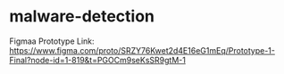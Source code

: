 # malware-detection
Figmaa Prototype Link:
  https://www.figma.com/proto/SRZY76Kwet2d4E16eG1mEq/Prototype-1-Final?node-id=1-819&t=PGOCm9seKsSR9gtM-1
